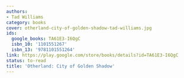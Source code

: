 ```yaml
---
authors:
- Tad Williams
category: books
cover: otherland-city-of-golden-shadow-tad-williams.jpg
ids:
  google_books: TA61E3-I6QgC
  isbn_10: '1101551267'
  isbn_13: '9781101551264'
link: https://play.google.com/store/books/details?id=TA61E3-I6QgC
status: to-read
title: 'Otherland: City of Golden Shadow'
---
```

